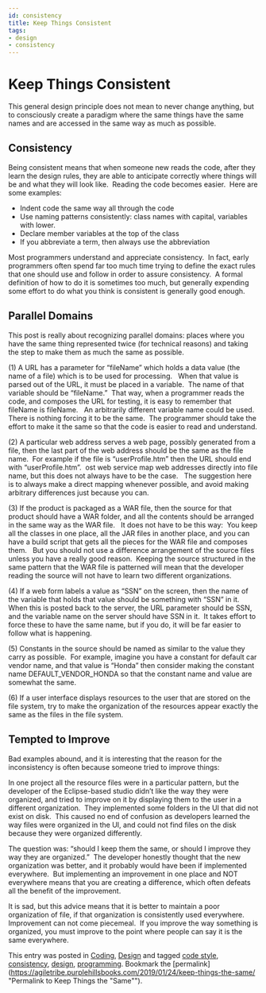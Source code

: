 ```yaml
---
id: consistency
title: Keep Things Consistent
tags:
- design
- consistency
---
```


#  Keep Things Consistent

This general design principle does not mean to never change anything, but to consciously create a paradigm where the same things have the same names and are accessed in the same way as much as possible.

## Consistency

Being consistent means that when someone new reads the code, after they learn the design rules, they are able to anticipate correctly where things will be and what they will look like.  Reading the code becomes easier.  Here are some examples:

*   Indent code the same way all through the code
*   Use naming patterns consistently: class names with capital, variables with lower.
*   Declare member variables at the top of the class
*   If you abbreviate a term, then always use the abbreviation

Most programmers understand and appreciate consistency.  In fact, early programmers often spend far too much time trying to define the exact rules that one should use and follow in order to assure consistency.  A formal definition of how to do it is sometimes too much, but generally expending some effort to do what you think is consistent is generally good enough.

## Parallel Domains

This post is really about recognizing parallel domains: places where you have the same thing represented twice (for technical reasons) and taking the step to make them as much the same as possible.  

(1) A URL has a parameter for “fileName” which holds a data value (the name of a file) which is to be used for processing.   When that value is parsed out of the URL, it must be placed in a variable.  The name of that variable should be “fileName.”  That way, when a programmer reads the code, and composes the URL for testing, it is easy to remember that fileName is fileName.   An arbitrarily different variable name could be used.  There is nothing forcing it to be the same.  The programmer should take the effort to make it the same so that the code is easier to read and understand.  

(2) A particular web address serves a web page, possibly generated from a file, then the last part of the web address should be the same as the file name.  For example if the file is “userProfile.htm” then the URL should end with “userProfile.htm”.  ost web service map web addresses directly into file name, but this does not always have to be the case.   The suggestion here is to always make a direct mapping whenever possible, and avoid making arbitrary differences just because you can.  

(3) If the product is packaged as a WAR file, then the source for that product should have a WAR folder, and all the contents should be arranged in the same way as the WAR file.   It does not have to be this way:  You keep all the classes in one place, all the JAR files in another place, and you can have a build script that gets all the pieces for the WAR file and composes them.   But you should not use a difference arrangement of the source files unless you have a really good reason.  Keeping the source structured in the same pattern that the WAR file is patterned will mean that the developer reading the source will not have to learn two different organizations.  

(4) If a web form labels a value as “SSN” on the screen, then the name of the variable that holds that value should be something with “SSN” in it.  When this is posted back to the server, the URL parameter should be SSN, and the variable name on the server should have SSN in it.  It takes effort to force these to have the same name, but if you do, it will be far easier to follow what is happening.  

(5) Constants in the source should be named as similar to the value they carry as possible.  For example, imagine you have a constant for default car vendor name, and that value is “Honda” then consider making the constant name DEFAULT\_VENDOR\_HONDA so that the constant name and value are somewhat the same.  

(6) If a user interface displays resources to the user that are stored on the file system, try to make the organization of the resources appear exactly the same as the files in the file system.

## Tempted to Improve

Bad examples abound, and it is interesting that the reason for the inconsistency is often because someone tried to improve things:  

In one project all the resource files were in a particular pattern, but the developer of the Eclipse-based studio didn’t like the way they were organized, and tried to improve on it by displaying them to the user in a different organization.  They implemented some folders in the UI that did not exist on disk.  This caused no end of confusion as developers learned the way files were organized in the UI, and could not find files on the disk because they were organized differently.  

The question was: “should I keep them the same, or should I improve they way they are organized.”  The developer honestly thought that the new organization was better, and it probably would have been if implemented everywhere.  But implementing an improvement in one place and NOT everywhere means that you are creating a difference, which often defeats all the benefit of the improvement.  

It is sad, but this advice means that it is better to maintain a poor organization of file, if that organization is consistently used everywhere.   Improvement can not come piecemeal.  If you improve the way something is organized, you must improve to the point where people can say it is the same everywhere.

This entry was posted in [Coding](https://agiletribe.purplehillsbooks.com/category/coding/), [Design](https://agiletribe.purplehillsbooks.com/category/design/) and tagged [code style](https://agiletribe.purplehillsbooks.com/tag/code-style/), [consistency](https://agiletribe.purplehillsbooks.com/tag/consistency/), [design](https://agiletribe.purplehillsbooks.com/tag/design/), [programming](https://agiletribe.purplehillsbooks.com/tag/programming/). Bookmark the [permalink](https://agiletribe.purplehillsbooks.com/2019/01/24/keep-things-the-same/ "Permalink to Keep Things the "Same"").